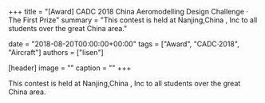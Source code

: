 +++
title = "[Award] CADC 2018 China Aeromodelling Design Challenge · The First Prize"
summary = "This contest is held at Nanjing,China , Inc to all students over the great China area."

date = "2018-08-20T00:00:00+00:00"
tags = ["Award", "CADC·2018", "Aircraft"]
authors = ["lisen"]

[header]
image = ""
caption = ""
+++

This contest is held at Nanjing,China , Inc to all students over the great China area.
